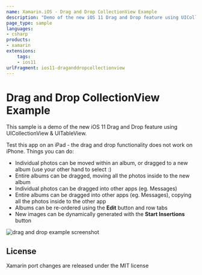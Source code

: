 ```yaml
---
name: Xamarin.iOS - Drag and Drop CollectionView Example
description: "Demo of the new iOS 11 Drag and Drop feature using UICollectionView & UITableView. Test this app on an iPad - the drag and drop... (iOS11)"
page_type: sample
languages:
- csharp
products:
- xamarin
extensions:
    tags:
    - ios11
urlFragment: ios11-draganddropcollectionview
---
```

# Drag and Drop CollectionView Example

This sample is a demo of the new iOS 11 Drag and Drop feature using UICollectionView & UITableView.

Test this app on an iPad - the drag and drop functionality does not work on iPhone. Things you can do:

* Individual photos can be moved within an album, or dragged to a new album (use your other hand to select :)
* Entire albums can be dragged, moving all the photos inside to the new album
* Individual photos can be dragged into other apps (eg. Messages)
* Entire albums can be dragged into other apps (eg. Messages), copying all the photos inside to the other app
* Albums can be re-ordered using the **Edit** button and row tabs
* New images can be dynamically generated with the **Start Insertions** button

![drag and drop example screenshot](Screenshots/01-sml.png)

## License

Xamarin port changes are released under the MIT license
